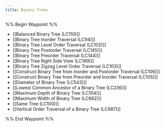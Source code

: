 ```yaml
---
title: Binary Trees
---
```

%% Begin Waypoint %%
- [[Balanced Binary Tree (LC110)]]
- [[Binary Tree Inorder Traversal (LC94)]]
- [[Binary Tree Level Order Traversal (LC102)]]
- [[Binary Tree Postorder Traversal (LC145)]]
- [[Binary Tree Preorder Traversal (LC144)]]
- [[Binary Tree Right Side View (LC199)]]
- [[Binary Tree Zigzag Level Order Traversal (LC103)]]
- [[Construct Binary Tree from Inorder and Postorder Traversal (LC106)]]
- [[Construct Binary Tree from Preorder and Inorder Traversal (LC105)]]
- [[Diameter of Binary Tree (LC543)]]
- [[Lowest Common Ancestor of a Binary Tree (LC236)]]
- [[Maximum Depth of Binary Tree (LC104)]]
- [[Maximum Width of Binary Tree (LC662)]]
- [[Same Tree (LC100)]]
- [[Vertical Order Traversal of a Binary Tree (LC987)]]

%% End Waypoint %%
